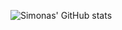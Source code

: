 ![Simonas' GitHub stats](https://github-readme-stats.vercel.app/api?username=simonasgit&show_icons=true&theme=radical)
